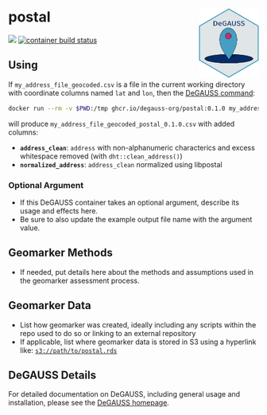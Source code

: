 # postal <a href='https://degauss.org'><img src='https://github.com/degauss-org/degauss_hex_logo/raw/main/PNG/degauss_hex.png' align='right' height='138.5' /></a>

[![](https://img.shields.io/github/v/release/degauss-org/postal?color=469FC2&label=version&sort=semver)](https://github.com/degauss-org/postal/releases)
[![container build status](https://github.com/degauss-org/postal/workflows/build-deploy-release/badge.svg)](https://github.com/degauss-org/postal/actions/workflows/build-deploy-release.yaml)

## Using

If `my_address_file_geocoded.csv` is a file in the current working directory with coordinate columns named `lat` and `lon`, then the [DeGAUSS command](https://degauss.org/using_degauss.html#DeGAUSS_Commands):

```sh
docker run --rm -v $PWD:/tmp ghcr.io/degauss-org/postal:0.1.0 my_address_file_geocoded.csv
```

will produce `my_address_file_geocoded_postal_0.1.0.csv` with added columns:

- **`address_clean`**: `address` with non-alphanumeric characterics and excess whitespace removed (with `dht::clean_address()`)
- **`normalized_address`**: `address_clean` normalized using libpostal

### Optional Argument

- If this DeGAUSS container takes an optional argument, describe its usage and effects here.
- Be sure to also update the example output file name with the argument value.

## Geomarker Methods

- If needed, put details here about the methods and assumptions used in the geomarker assessment process.

## Geomarker Data

- List how geomarker was created, ideally including any scripts within the repo used to do so or linking to an external repository
- If applicable, list where geomarker data is stored in S3 using a hyperlink like: [`s3://path/to/postal.rds`](https://geomarker.s3.us-east-2.amazonaws.com/path/to/postal.rds)

## DeGAUSS Details

For detailed documentation on DeGAUSS, including general usage and installation, please see the [DeGAUSS homepage](https://degauss.org).
